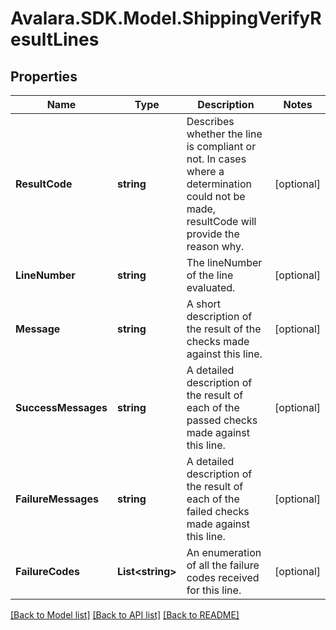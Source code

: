 # Avalara.SDK.Model.ShippingVerifyResultLines

## Properties

Name | Type | Description | Notes
------------ | ------------- | ------------- | -------------
**ResultCode** | **string** | Describes whether the line is compliant or not. In cases where a determination could not be made, resultCode will provide the reason why. | [optional] 
**LineNumber** | **string** | The lineNumber of the line evaluated. | [optional] 
**Message** | **string** | A short description of the result of the checks made against this line. | [optional] 
**SuccessMessages** | **string** | A detailed description of the result of each of the passed checks made against this line. | [optional] 
**FailureMessages** | **string** | A detailed description of the result of each of the failed checks made against this line. | [optional] 
**FailureCodes** | **List&lt;string&gt;** | An enumeration of all the failure codes received for this line. | [optional] 

[[Back to Model list]](../README.md#documentation-for-models) [[Back to API list]](../README.md#documentation-for-api-endpoints) [[Back to README]](../README.md)

